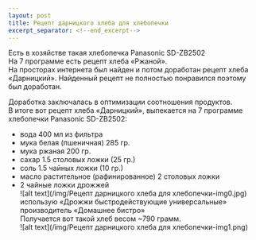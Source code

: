 ```yaml
---
layout: post
title: Рецепт дарницкого хлеба для хлебопечки  
excerpt_separator: <!--end_excerpt-->
---
```

Есть в хозяйстве такая хлебопечка Panasonic SD-ZB2502  
На 7 программе есть рецепт хлеба «Ржаной».  
На просторах интернета был найден и потом доработан рецепт хлеба «Дарницкий». Найденный рецепт не полностью понравился поэтому был доработан.  
<!--end_excerpt-->
Доработка заключалась в оптимизации соотношения продуктов.  
В итоге вот рецепт хлеба «Дарницкий», выпекается на 7 программе хлебопечки Panasonic SD-ZB2502:  
- вода 400 мл из фильтра  
- мука белая (пшеничная) 285 гр.  
- мука ржаная 200 гр.  
- сахар 1.5 столовых ложки (25 гр.)
- соль 1.5 чайных ложки (10 гр.)  
- масло растительное (рафинированное) 2 столовых ложки  
- 2 чайные ложки дрожжей  
![alt text](/img/Рецепт дарницкого хлеба для хлебопечки-img0.jpg)  
использую «Дрожжи быстродействующие универсальные» производитель «Домашнее бистро»  
Получается вот такой хлеб весом ~790 грамм.  
![alt text](/img/Рецепт дарницкого хлеба для хлебопечки-img1.png)  
